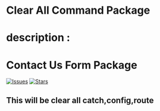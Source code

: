# Clear All Command Package
# description : 

# Contact Us Form Package

[![Issues](https://img.shields.io/github/issues/bitfumes/contact-package.svg?style=flat-square)](https://github.com/darshanmultiqos/clearAllCommand/issues)
[![Stars](	https://img.shields.io/github/stars/bitfumes/contact-package.svg?style=flat-square)](https://github.com/darshanmultiqos/clearAllCommand/stargazers)


## This will be clear all catch,config,route
